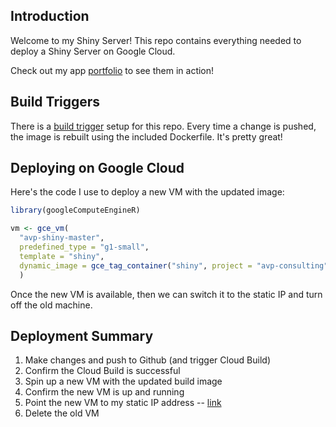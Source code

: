 
Introduction
------------

Welcome to my Shiny Server! This repo contains everything needed to deploy a Shiny Server on Google Cloud.

Check out my app [portfolio](https://blog.sqwerl.life/shiny/) to see them in action!

Build Triggers
--------------

There is a [build trigger](https://console.cloud.google.com/cloud-build/triggers) setup for this repo. Every time a change is pushed, the image is rebuilt using the included Dockerfile. It's pretty great!

Deploying on Google Cloud
-------------------------

Here's the code I use to deploy a new VM with the updated image:

``` r
library(googleComputeEngineR)

vm <- gce_vm(
  "avp-shiny-master", 
  predefined_type = "g1-small", 
  template = "shiny",
  dynamic_image = gce_tag_container("shiny", project = "avp-consulting")
  )
```

Once the new VM is available, then we can switch it to the static IP and turn off the old machine.

Deployment Summary
------------------

1.  Make changes and push to Github (and trigger Cloud Build)
2.  Confirm the Cloud Build is successful
3.  Spin up a new VM with the updated build image
4.  Confirm the new VM is up and running
5.  Point the new VM to my static IP address -- [link](https://console.cloud.google.com/networking/addresses/list)
6.  Delete the old VM
